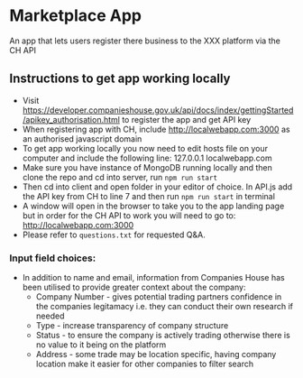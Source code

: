 # Marketplace App
An app that lets users register there business to the XXX platform via the CH API

## Instructions to get app working locally

* Visit https://developer.companieshouse.gov.uk/api/docs/index/gettingStarted/apikey_authorisation.html to register the app and get API key
* When registering app with CH, include http://localwebapp.com:3000 as an authorised javascript domain
* To get app working locally you now need to edit hosts file on your computer and include the following line: 127.0.0.1    localwebapp.com
* Make sure you have instance of MongoDB running locally and then clone the repo and cd into server, run `npm run start`
* Then cd into client and open folder in your editor of choice. In API.js add the API key from CH to line 7 and then run `npm run start` in terminal
* A window will open in the browser to take you to the app landing page but in order for the CH API to work you will need to go to: http://localwebapp.com:3000
* Please refer to `questions.txt` for requested Q&A.

### Input field choices:
* In addition to name and email, information from Companies House has been utilised to provide greater context about the company:
  * Company Number - gives potential trading partners confidence in the companies legitamacy i.e. they can conduct their own research if needed
  * Type - increase transparency of company structure 
  * Status - to ensure the company is actively trading otherwise there is no value to it being on the platform
  * Address - some trade may be location specific, having company location make it easier for other companies to filter search 
